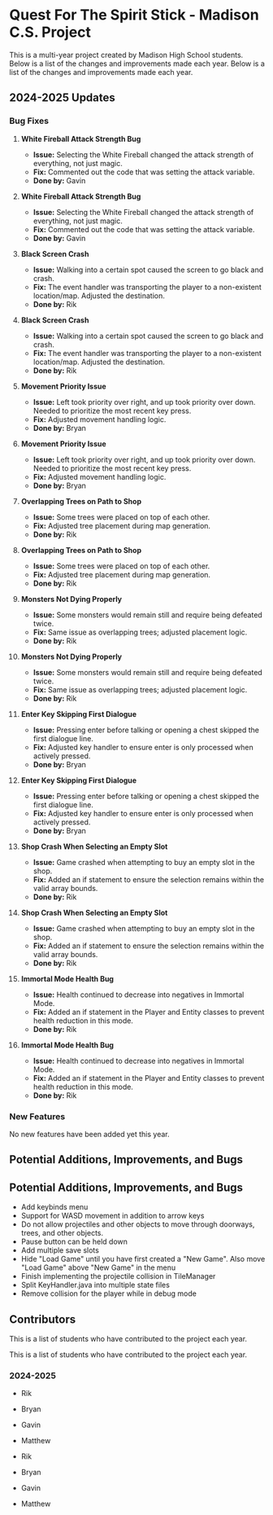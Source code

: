 # Quest For The Spirit Stick - Madison C.S. Project


This is a multi-year project created by Madison High School students.  
Below is a list of the changes and improvements made each year.
Below is a list of the changes and improvements made each year.

## 2024-2025 Updates

### Bug Fixes

1. **White Fireball Attack Strength Bug**

    - **Issue:** Selecting the White Fireball changed the attack strength of everything, not just magic.
    - **Fix:** Commented out the code that was setting the attack variable.
    - **Done by:** Gavin

1. **White Fireball Attack Strength Bug**

    - **Issue:** Selecting the White Fireball changed the attack strength of everything, not just magic.
    - **Fix:** Commented out the code that was setting the attack variable.
    - **Done by:** Gavin

2. **Black Screen Crash**

    - **Issue:** Walking into a certain spot caused the screen to go black and crash.
    - **Fix:** The event handler was transporting the player to a non-existent location/map. Adjusted the destination.
    - **Done by:** Rik
2. **Black Screen Crash**

    - **Issue:** Walking into a certain spot caused the screen to go black and crash.
    - **Fix:** The event handler was transporting the player to a non-existent location/map. Adjusted the destination.
    - **Done by:** Rik

3. **Movement Priority Issue**

    - **Issue:** Left took priority over right, and up took priority over down. Needed to prioritize the most recent key press.
    - **Fix:** Adjusted movement handling logic.
    - **Done by:** Bryan
3. **Movement Priority Issue**

    - **Issue:** Left took priority over right, and up took priority over down. Needed to prioritize the most recent key press.
    - **Fix:** Adjusted movement handling logic.
    - **Done by:** Bryan

4. **Overlapping Trees on Path to Shop**

    - **Issue:** Some trees were placed on top of each other.
    - **Fix:** Adjusted tree placement during map generation.
    - **Done by:** Rik
4. **Overlapping Trees on Path to Shop**

    - **Issue:** Some trees were placed on top of each other.
    - **Fix:** Adjusted tree placement during map generation.
    - **Done by:** Rik

5. **Monsters Not Dying Properly**

    - **Issue:** Some monsters would remain still and require being defeated twice.
    - **Fix:** Same issue as overlapping trees; adjusted placement logic.
    - **Done by:** Rik
5. **Monsters Not Dying Properly**

    - **Issue:** Some monsters would remain still and require being defeated twice.
    - **Fix:** Same issue as overlapping trees; adjusted placement logic.
    - **Done by:** Rik

6. **Enter Key Skipping First Dialogue**

    - **Issue:** Pressing enter before talking or opening a chest skipped the first dialogue line.
    - **Fix:** Adjusted key handler to ensure enter is only processed when actively pressed.
    - **Done by:** Bryan
6. **Enter Key Skipping First Dialogue**

    - **Issue:** Pressing enter before talking or opening a chest skipped the first dialogue line.
    - **Fix:** Adjusted key handler to ensure enter is only processed when actively pressed.
    - **Done by:** Bryan

7. **Shop Crash When Selecting an Empty Slot**

    - **Issue:** Game crashed when attempting to buy an empty slot in the shop.
    - **Fix:** Added an if statement to ensure the selection remains within the valid array bounds.
    - **Done by:** Rik
7. **Shop Crash When Selecting an Empty Slot**

    - **Issue:** Game crashed when attempting to buy an empty slot in the shop.
    - **Fix:** Added an if statement to ensure the selection remains within the valid array bounds.
    - **Done by:** Rik

8. **Immortal Mode Health Bug**
    - **Issue:** Health continued to decrease into negatives in Immortal Mode.
    - **Fix:** Added an if statement in the Player and Entity classes to prevent health reduction in this mode.
    - **Done by:** Rik
8. **Immortal Mode Health Bug**
    - **Issue:** Health continued to decrease into negatives in Immortal Mode.
    - **Fix:** Added an if statement in the Player and Entity classes to prevent health reduction in this mode.
    - **Done by:** Rik

### New Features


No new features have been added yet this year.

## Potential Additions, Improvements, and Bugs
## Potential Additions, Improvements, and Bugs

-   Add keybinds menu
-   Support for WASD movement in addition to arrow keys
-   Do not allow projectiles and other objects to move through doorways, trees, and other objects.
-   Pause button can be held down
-   Add multiple save slots
-   Hide "Load Game" until you have first created a "New Game". Also move "Load Game" above "New Game" in the menu
-   Finish implementing the projectile collision in TileManager
-   Split KeyHandler.java into multiple state files
-   Remove collision for the player while in debug mode

## Contributors

This is a list of students who have contributed to the project each year.

This is a list of students who have contributed to the project each year.

### 2024-2025

-   Rik
-   Bryan
-   Gavin
-   Matthew


-   Rik
-   Bryan
-   Gavin
-   Matthew
